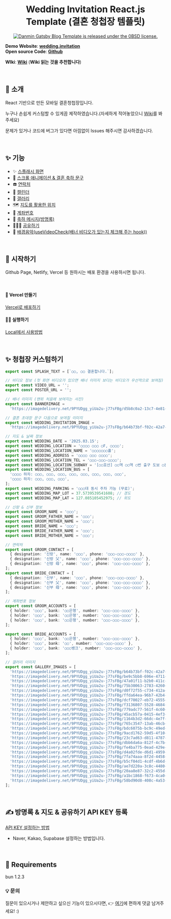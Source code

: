 <h1 align="center">
  Wedding Invitation React.js Template (결혼 청첩장 템플릿)
</h1>

<p align="center">
  <a href="https://github.com/ssseok/wedding.invitation/blob/main/LICENSE">
    <img src="https://img.shields.io/badge/license-MIT-blue.svg" alt="Danmin Gatsby Blog Template is released under the 0BSD license." />
  </a>
</p>

**Demo Website**: [**wedding.invitation**](https://weddinginvitation-mu.vercel.app/)  
**Open source Code**: [**Github**](https://github.com/ssseok/wedding.invitation)

**WIki**: [**Wiki**](https://github.com/ssseok/wedding.invitation/wiki) (**Wiki 읽는 것을 추천합니다**)

&nbsp;

## 👋 소개

React 기반으로 만든 모바일 결혼청첩장입니다.

누구나 손쉽게 커스텀할 수 있게끔 제작하였습니다.(자세하게 적어놓았으니 [Wiki](https://github.com/ssseok/wedding.invitation/wiki)를 봐주세요)

문제가 있거나 코드에 버그가 있다면 아낌없이 Issues 해주시면 감사하겠습니다.

&nbsp;

## ✨ 기능

- ✨ [스플래시 화면](https://github.com/ssseok/wedding.invitation/wiki/%EA%B8%B0%EB%8A%A5-%7C-%EC%8A%A4%ED%94%8C%EB%9E%98%EC%8B%9C-%ED%99%94%EB%A9%B4)
- 💅 [스크롤 애니메이션 & 결혼 축하 문구](https://github.com/ssseok/wedding.invitation/wiki/%EA%B8%B0%EB%8A%A5-%7C-%EC%8A%A4%ED%81%AC%EB%A1%A4-%EC%95%A0%EB%8B%88%EB%A9%94%EC%9D%B4%EC%85%98-&-%EA%B2%B0%ED%98%BC-%EC%B6%95%ED%95%98-%EB%AC%B8%EA%B5%AC)
- ☎️ [연락처](https://github.com/ssseok/wedding.invitation/wiki/%EA%B8%B0%EB%8A%A5-%7C-%EC%97%B0%EB%9D%BD%EC%B2%98-%ED%99%94%EB%A9%B4)
- 📆  [캘린더](https://github.com/ssseok/wedding.invitation/wiki/%EA%B8%B0%EB%8A%A5-%7C-%EC%BA%98%EB%A6%B0%EB%8D%94)
- 📸 [갤러리](https://github.com/ssseok/wedding.invitation/wiki/%EA%B8%B0%EB%8A%A5-%7C-%EA%B0%A4%EB%9F%AC%EB%A6%AC)
- 🗺️ [지도를 활용한 위치](https://github.com/ssseok/wedding.invitation/wiki/%EA%B8%B0%EB%8A%A5-%7C-%EC%A7%80%EB%8F%84%EB%A5%BC-%ED%99%9C%EC%9A%A9%ED%95%9C-%EC%9C%84%EC%B9%98)
- 💸 [계좌번호](https://github.com/ssseok/wedding.invitation/wiki/%EA%B8%B0%EB%8A%A5-%7C-%EA%B3%84%EC%A2%8C%EB%B2%88%ED%98%B8)
- 💬 [축하 메시지(방명록)](https://github.com/ssseok/wedding.invitation/wiki/%EA%B8%B0%EB%8A%A5-%7C-%EC%B6%95%ED%95%98-%EB%A9%94%EC%8B%9C%EC%A7%80(%EB%B0%A9%EB%AA%85%EB%A1%9D))
- 👨🏼‍💻 [공유하기](https://github.com/ssseok/wedding.invitation/wiki/%EA%B8%B0%EB%8A%A5-%7C-%EA%B3%B5%EC%9C%A0%ED%95%98%EA%B8%B0)
- 🎵 [배경음악(useVideoCheck(배너 비디오가 있는지 체크해 주는 hook))](https://github.com/ssseok/wedding.invitation/wiki/%EA%B8%B0%EB%8A%A5-%7C-%EB%B0%B0%EA%B2%BD%EC%9D%8C%EC%95%85(useVideoCheck-hook))

&nbsp;

## 🚀 시작하기

Github Page, Netlify, Vercel 등 원하시는 배포 환경을 사용하시면 됩니다.

&nbsp;

#### 🔧 Vercel 만들기

[Vercel로 배포하기](https://github.com/ssseok/wedding.invitation/wiki/Vercel%EB%A1%9C-%EB%B0%B0%ED%8F%AC%ED%95%98%EA%B8%B0)

#### 🏃‍♀️ 실행하기

[Local에서 사용방법](https://github.com/ssseok/wedding.invitation/wiki#02-local%EC%97%90%EC%84%9C-%EC%82%AC%EC%9A%A9%EB%B0%A9%EB%B2%95)

&nbsp;

## ✨ 청첩장 커스텀하기

```typescript
export const SPLASH_TEXT = [`○○, ○○ 결혼합니다.`];

// 비디오 정보 (첫 화면 비디오가 있으면 배너 이미지 보다는 비디오가 우선적으로 보여짐)
export const VIDEO_URL = '';
export const POSTER_URL = '';

// 배너 이미지 (맨위 처음에 보여지는 사진)
export const BANNERIMAGE =
  'https://imagedelivery.net/9PYUDgg_yiUa2u-j77sFBg/d5b8c0a2-13c7-4e81-70ee-20f263346200/tog';

// 결혼 초대장 문구 다음으로 보여질 이미지
export const WEDDING_INVITATION_IMAGE =
  'https://imagedelivery.net/9PYUDgg_yiUa2u-j77sFBg/b64b73bf-f02c-42a7-55f9-1dcf79afa700/public';

// 지도 & 날짜 정보
export const WEDDING_DATE = '2025.03.15';
export const WEDDING_LOCATION = '○○○○ ○○○ ○F, ○○○○';
export const WEDDING_LOCATION_NAME = '○○○○○○○홀';
export const WEDDING_ADDRESS = '○○○○ ○○○ ○○○○';
export const WEDDING_LOCATION_TEL = '○○○-○○○-○○○○';
export const WEDDING_LOCATION_SUBWAY = '[○○호선] ○○역 ○○역 ○번 출구 도보 ○분';
export const WEDDING_LOCATION_BUS = [
  '○○○○ 하차: ○○○, ○○○, ○○○, ○○○, ○○○, ○○○, ○○○, ○○○',
  '○○○○ 하차: ○○○, ○○○, ○○○',
];
export const WEDDING_PARKING = '○○○대 동시 주차 가능 (무료)';
export const WEDDING_MAP_LOT = 37.5739539541608; // 경도
export const WEDDING_MAP_LAT = 127.085105452975; // 위도

// 신랑 & 신부 정보
export const GROOM_NAME = '○○○';
export const GROOM_FATHER_NAME = '○○○';
export const GROOM_MOTHER_NAME = '○○○';
export const BRIDE_NAME = '○○○';
export const BRIDE_FATHER_NAME = '○○○';
export const BRIDE_MOTHER_NAME = '○○○';

// 연락처
export const GROOM_CONTACT = [
  { designation: '신랑', name: '○○○', phone: '○○○-○○○-○○○○' },
  { designation: '신랑 父', name: '○○○', phone: '○○○-○○○-○○○○' },
  { designation: '신랑 母', name: '○○○', phone: '○○○-○○○-○○○○' },
];
export const BRIDE_CONTACT = [
  { designation: '신부', name: '○○○', phone: '○○○-○○○-○○○○' },
  { designation: '신부 父', name: '○○○', phone: '○○○-○○○-○○○○' },
  { designation: '신부 母', name: '○○○', phone: '○○○-○○○-○○○○' },
];

// 계좌번호 정보
export const GROOM_ACCOUNTS = [
  { holder: '○○○', bank: '○○은행', number: '○○○-○○○-○○○○' },
  { holder: '○○○', bank: '○○은행', number: '○○○-○○○-○○○○' },
  { holder: '○○○', bank: '○○은행', number: '○○○-○○○-○○○○' },
];

export const BRIDE_ACCOUNTS = [
  { holder: '○○○', bank: '○○은행', number: '○○○-○○○-○○○○' },
  { holder: '○○○', bank: '○○', number: '○○○-○○○-○○○○' },
  { holder: '○○○', bank: '○○○뱅크', number: '○○○-○○○-○○○○' },
];

// 갤러리 이미지
export const GALLERY_IMAGES = [
  'https://imagedelivery.net/9PYUDgg_yiUa2u-j77sFBg/b64b73bf-f02c-42a7-55f9-1dcf79afa700/public',
  'https://imagedelivery.net/9PYUDgg_yiUa2u-j77sFBg/be9c5bb8-696e-4711-c00d-ccdaf35bc000/public',
  'https://imagedelivery.net/9PYUDgg_yiUa2u-j77sFBg/47a01f11-b2b0-411c-578f-2e548e0dcc00/public',
  'https://imagedelivery.net/9PYUDgg_yiUa2u-j77sFBg/75b30063-2783-4260-8f3c-9fa9985aa600/public',
  'https://imagedelivery.net/9PYUDgg_yiUa2u-j77sFBg/d0f72f55-c734-412a-2e89-9f00077d8f00/public',
  'https://imagedelivery.net/9PYUDgg_yiUa2u-j77sFBg/ffda64ea-96b7-42b4-4bcf-32dae73a8700/public',
  'https://imagedelivery.net/9PYUDgg_yiUa2u-j77sFBg/dcf70027-eb72-4555-4c47-b586076bd300/public',
  'https://imagedelivery.net/9PYUDgg_yiUa2u-j77sFBg/f3136807-5528-4684-0cc0-8ac1b396b400/public',
  'https://imagedelivery.net/9PYUDgg_yiUa2u-j77sFBg/779adc77-561f-4c60-991b-2479589be700/public',
  'https://imagedelivery.net/9PYUDgg_yiUa2u-j77sFBg/45acb57a-0415-4ef3-bf59-4287eadbd800/public',
  'https://imagedelivery.net/9PYUDgg_yiUa2u-j77sFBg/1164b3d2-66dc-4e7f-bfab-4f7b2a991700/public',
  'https://imagedelivery.net/9PYUDgg_yiUa2u-j77sFBg/765c3547-13ab-46cb-a5fb-44d4279a1500/public',
  'https://imagedelivery.net/9PYUDgg_yiUa2u-j77sFBg/bdc6075b-bc9c-49ed-0061-abe64e862200/public',
  'https://imagedelivery.net/9PYUDgg_yiUa2u-j77sFBg/9acd1762-59d5-4f10-e1f4-df98365e4300/public',
  'https://imagedelivery.net/9PYUDgg_yiUa2u-j77sFBg/23c7ad63-d811-4787-fdb8-b5e78aeaaf00/public',
  'https://imagedelivery.net/9PYUDgg_yiUa2u-j77sFBg/dbb6da6a-812f-4c7b-811f-3dce367c0500/public',
  'https://imagedelivery.net/9PYUDgg_yiUa2u-j77sFBg/fe4ba775-0ead-429e-42a7-23fbafa31700/public',
  'https://imagedelivery.net/9PYUDgg_yiUa2u-j77sFBg/d4a02fde-d6d1-4959-e96b-7bd8a3724b00/public',
  'https://imagedelivery.net/9PYUDgg_yiUa2u-j77sFBg/7fa74aaa-8f2d-4458-6ccd-dc6f8425d300/public',
  'https://imagedelivery.net/9PYUDgg_yiUa2u-j77sFBg/b5cf04d1-4cdf-4b6d-eaf7-3b176dce4400/public',
  'https://imagedelivery.net/9PYUDgg_yiUa2u-j77sFBg/ae7d220a-3c8c-4480-dbc4-3a64ca55fa00/public',
  'https://imagedelivery.net/9PYUDgg_yiUa2u-j77sFBg/20aa8e87-32c2-455d-db7b-5185d953a400/public',
  'https://imagedelivery.net/9PYUDgg_yiUa2u-j77sFBg/a1bc1868-f673-4ca0-7798-48a091ce1e00/public',
  'https://imagedelivery.net/9PYUDgg_yiUa2u-j77sFBg/58bd90d8-408c-4a53-14ec-51321ac66500/public',
];

```

&nbsp;

## ✍️ 방명록 & 지도 & 공유하기 API KEY 등록

[API KEY 설정하는 방법](https://github.com/ssseok/wedding.invitation/wiki/API-KEY-%EC%84%A4%EC%A0%95%ED%95%98%EB%8A%94-%EB%B0%A9%EB%B2%95)

 - Naver, Kakao, Supabase 설정하는 방법입니다.

&nbsp;

## 🚨 Requirements

bun 1.2.3

### 💡 문의

질문이 있으시거나 제안하고 싶으신 기능이 있으시다면, 👉 [여기](https://github.com/ssseok/wedding.invitation/issues/17)에 편하게 댓글 남겨주세요! :)
